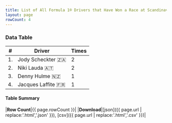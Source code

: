 ```yaml
---
title: List of All Formula 1® Drivers that Have Won a Race at Scandinavian Raceway
layout: page
rowCount: 4
---
```


<canvas id="chart" width="400" height="180"></canvas>
<script>
var data = {
    "datasets": [
        {
            "backgroundColor": "#f3a935",
            "borderColor": "#f68639",
            "borderWidth": 1,
            "data": [
                2.0,
                2.0,
                1.0,
                1.0
            ],
            "label": "Times"
        }
    ],
    "labels": [
        "Jody Scheckter",
        "Niki Lauda",
        "Denny Hulme",
        "Jacques Laffite"
    ]
};
var options = {
  legend: {
    display: false
  },
  scales: {
    xAxes: [{
      ticks: {
        beginAtZero: true,
        maxRotation: 180,
        display: window.innerWidth > 800
      }
    }],
    yAxes: [{
      ticks: {
        beginAtZero: true
      }
    }]
  },
  onResize: function(chart, size) {
    chart.options.scales.xAxes[0].ticks.display = size.width > 800;
  }
};
new Chart("chart", {
    data: data,
    type: 'bar',
    options: options
});
</script>



### Data Table

| # | Driver | Times |
|--|--|--|
| 1. | Jody Scheckter 🇿🇦 | 2 |
| 2. | Niki Lauda 🇦🇹 | 2 |
| 3. | Denny Hulme 🇳🇿 | 1 |
| 4. | Jacques Laffite 🇫🇷 | 1 |

#### Table Summary

|**Row Count**|{{ page.rowCount }}|
|**Download**|[json]({{ page.url | replace:'.html','.json' }}), [csv]({{ page.url | replace:'.html','.csv' }})|
